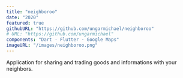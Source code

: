 ```yaml
---
title: "neighboroo"
date: "2020"
featured: true
githubURL: "https://github.com/ungarmichael/neighboroo"
# URL: "https://github.com/ungarmichael"
components: "Dart · Flutter · Google Maps"
imageURL: "/images/neighboroo.png"
---
```


Application for sharing and trading goods and informations with your neighbors.
